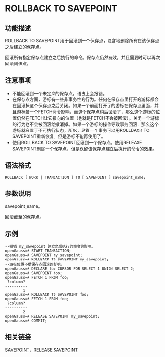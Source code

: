 # ROLLBACK TO SAVEPOINT<a name="ZH-CN_TOPIC_0289900687"></a>

## 功能描述<a name="zh-cn_topic_0283137625_zh-cn_topic_0237122182_zh-cn_topic_0059778869_section2860121201518"></a>

ROLLBACK TO SAVEPOINT用于回滚到一个保存点，隐含地删除所有在该保存点之后建立的保存点。

回滚所有指定保存点建立之后执行的命令。保存点仍然有效，并且需要时可以再次回滚到该点。

## 注意事项<a name="zh-cn_topic_0283137625_zh-cn_topic_0237122182_zh-cn_topic_0059778869_section586112113153"></a>

-   不能回滚到一个未定义的保存点，语法上会报错。
-   在保存点方面，游标有一些非事务性的行为。任何在保存点里打开的游标都会在回滚掉这个保存点之后关闭。如果一个前面打开了的游标在保存点里面，并且游标被一个FETCH命令影响，而这个保存点稍后回滚了，那么这个游标的位置仍然在FETCH让它指向的位置（也就是FETCH不会被回滚）。关闭一个游标的行为也不会被回滚给撤消掉。如果一个游标的操作导致事务回滚，那么这个游标就会置于不可执行状态，所以，尽管一个事务可以用ROLLBACK TO SAVEPOINT重新恢复，但是游标不能再使用了。
-   使用ROLLBACK TO SAVEPOINT回滚到一个保存点。使用RELEASE SAVEPOINT删除一个保存点，但是保留该保存点建立后执行的命令的效果。

## 语法格式<a name="zh-cn_topic_0283137625_zh-cn_topic_0237122182_zh-cn_topic_0059778869_section18861202111512"></a>

```
ROLLBACK [ WORK | TRANSACTION ] TO [ SAVEPOINT ] savepoint_name;
```

## 参数说明<a name="zh-cn_topic_0283137625_zh-cn_topic_0237122182_zh-cn_topic_0059778869_section68626218158"></a>

savepoint\_name。

回滚截至的保存点。

## 示例<a name="zh-cn_topic_0283137625_zh-cn_topic_0237122182_zh-cn_topic_0059778869_section18863621121517"></a>

```
--撤销 my_savepoint 建立之后执行的命令的影响。
openGauss=# START TRANSACTION;
openGauss=# SAVEPOINT my_savepoint;
openGauss=# ROLLBACK TO SAVEPOINT my_savepoint;
--游标位置不受保存点回滚的影响。
openGauss=# DECLARE foo CURSOR FOR SELECT 1 UNION SELECT 2;
openGauss=# SAVEPOINT foo;
openGauss=# FETCH 1 FROM foo;
 ?column?
----------
        1
openGauss=# ROLLBACK TO SAVEPOINT foo;
openGauss=# FETCH 1 FROM foo;
 ?column?
----------
        2
openGauss=# RELEASE SAVEPOINT my_savepoint;
openGauss=# COMMIT;
```

## 相关链接<a name="zh-cn_topic_0283137625_zh-cn_topic_0237122182_zh-cn_topic_0059778869_section3863621131515"></a>

[SAVEPOINT](SAVEPOINT.md)，[RELEASE SAVEPOINT](RELEASE-SAVEPOINT.md)
